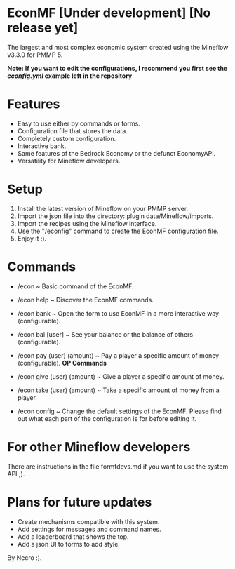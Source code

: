 # EconMF [Under development] [No release yet]
The largest and most complex economic system created using the Mineflow v3.3.0 for PMMP 5.

**Note: If you want to edit the configurations, I recommend you first see the _econfig.yml_ example left in the repository**

# Features
- Easy to use either by commands or forms.
- Configuration file that stores the data.
- Completely custom configuration.
- Interactive bank.
- Same features of the Bedrock Economy or the defunct EconomyAPI.
- Versatility for Mineflow developers.

# Setup
1. Install the latest version of Mineflow on your PMMP server.
2. Import the json file into the directory: plugin data/Mineflow/imports.
3. Import the recipes using the Mineflow interface.
4. Use the "/econfig" command to create the EconMF configuration file.
5. Enjoy it :).

# Commands
- /econ ~ Basic command of the EconMF.
- /econ help ~ Discover the EconMF commands.
- /econ bank ~ Open the form to use EconMF in a more interactive way (configurable).
- /econ bal [user] ~ See your balance or the balance of others (configurable).
- /econ pay (user) (amount) ~ Pay a player a specific amount of money (configurable).
**OP Commands**

- /econ give (user) (amount) ~ Give a player a specific amount of money.
- /econ take (user) (amount) ~ Take a specific amount of money from a player.
- /econ config ~ Change the default settings of the EconMF. Please find out what each part of the configuration is for before editing it.

# For other Mineflow developers
There are instructions in the file formfdevs.md if you want to use the system API ;).

# Plans for future updates
- Create mechanisms compatible with this system.
- Add settings for messages and command names.
- Add a leaderboard that shows the top.
- Add a json UI to forms to add style.

By Necro :).
